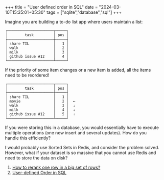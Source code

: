 +++
title = "User defined order in SQL"
date = "2024-03-10T15:35:01+05:30"
tags = ["sqlite","database","sql"]
+++

Imagine you are building a to-do list app where users maintain a list: 

```
┌─────────────────────┬─────┐
│        task         │ pos │
├─────────────────────┼─────┤
│ share TIL           │   1 │
│ walk                │   2 │
│ milk                │   3 │
│ github issue #12    │   4 │
└─────────────────────┴─────┘
```

If the priority of some item changes or a new item is added, all the items need to be reordered! 

```
┌─────────────────────┬─────┐
│        task         │ pos │
├─────────────────────┼─────┤
│ share TIL           │   1 │
│ movie               │   2 │  ←
│ walk                │   3 │  ↓
│ milk                │   4 │  ↓
│ github issue #12    │   5 │  ↓
└─────────────────────┴─────┘
```

If you were storing this in a database, you would essentially have to execute multiple operations (one new insert and several updates). How do you handle this efficiently? 

I would probably use Sorted Sets in Redis, and consider the problem solved. However, what if your dataset is so massive that you cannot use Redis and need to store the data on disk?

1. [How to rerank one row in a big set of rows?](https://sqlite.org/forum/forumpost/e08e13bf2c06d4bf?t=h)
2. [User-defined Order in SQL](https://begriffs.com/posts/2018-03-20-user-defined-order.html)